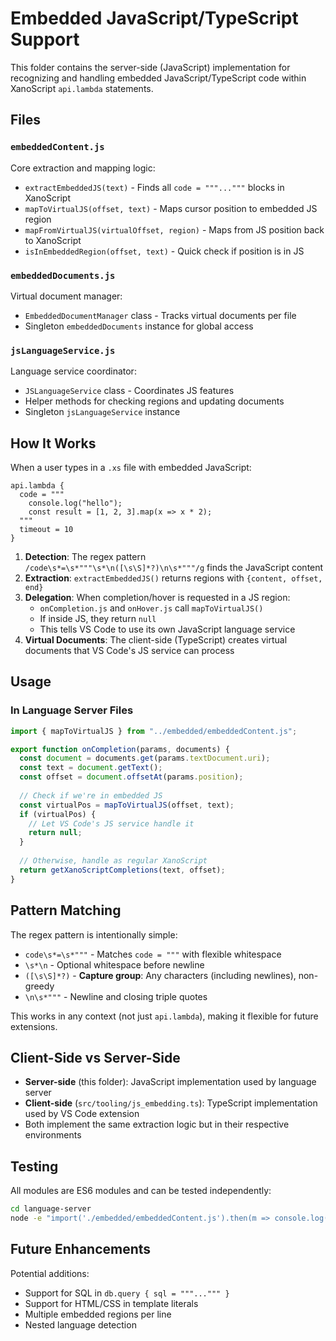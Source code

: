 # Embedded JavaScript/TypeScript Support

This folder contains the server-side (JavaScript) implementation for recognizing and handling embedded JavaScript/TypeScript code within XanoScript `api.lambda` statements.

## Files

### `embeddedContent.js`
Core extraction and mapping logic:
- `extractEmbeddedJS(text)` - Finds all `code = """..."""` blocks in XanoScript
- `mapToVirtualJS(offset, text)` - Maps cursor position to embedded JS region
- `mapFromVirtualJS(virtualOffset, region)` - Maps from JS position back to XanoScript
- `isInEmbeddedRegion(offset, text)` - Quick check if position is in JS

### `embeddedDocuments.js`
Virtual document manager:
- `EmbeddedDocumentManager` class - Tracks virtual documents per file
- Singleton `embeddedDocuments` instance for global access

### `jsLanguageService.js`
Language service coordinator:
- `JSLanguageService` class - Coordinates JS features
- Helper methods for checking regions and updating documents
- Singleton `jsLanguageService` instance

## How It Works

When a user types in a `.xs` file with embedded JavaScript:

```xanoscript
api.lambda {
  code = """
    console.log("hello");
    const result = [1, 2, 3].map(x => x * 2);
  """
  timeout = 10
}
```

1. **Detection**: The regex pattern `/code\s*=\s*"""\s*\n([\s\S]*?)\n\s*"""/g` finds the JavaScript content
2. **Extraction**: `extractEmbeddedJS()` returns regions with `{content, offset, end}`
3. **Delegation**: When completion/hover is requested in a JS region:
   - `onCompletion.js` and `onHover.js` call `mapToVirtualJS()`
   - If inside JS, they return `null`
   - This tells VS Code to use its own JavaScript language service
4. **Virtual Documents**: The client-side (TypeScript) creates virtual documents that VS Code's JS service can process

## Usage

### In Language Server Files

```javascript
import { mapToVirtualJS } from "../embedded/embeddedContent.js";

export function onCompletion(params, documents) {
  const document = documents.get(params.textDocument.uri);
  const text = document.getText();
  const offset = document.offsetAt(params.position);
  
  // Check if we're in embedded JS
  const virtualPos = mapToVirtualJS(offset, text);
  if (virtualPos) {
    // Let VS Code's JS service handle it
    return null;
  }
  
  // Otherwise, handle as regular XanoScript
  return getXanoScriptCompletions(text, offset);
}
```

## Pattern Matching

The regex pattern is intentionally simple:
- `code\s*=\s*"""` - Matches `code = """`  with flexible whitespace
- `\s*\n` - Optional whitespace before newline
- `([\s\S]*?)` - **Capture group**: Any characters (including newlines), non-greedy
- `\n\s*"""` - Newline and closing triple quotes

This works in any context (not just `api.lambda`), making it flexible for future extensions.

## Client-Side vs Server-Side

- **Server-side** (this folder): JavaScript implementation used by language server
- **Client-side** (`src/tooling/js_embedding.ts`): TypeScript implementation used by VS Code extension
- Both implement the same extraction logic but in their respective environments

## Testing

All modules are ES6 modules and can be tested independently:

```bash
cd language-server
node -e "import('./embedded/embeddedContent.js').then(m => console.log(m.extractEmbeddedJS('code = \"\"\"\\nconsole.log()\\n\"\"\"')))"
```

## Future Enhancements

Potential additions:
- Support for SQL in `db.query { sql = """...""" }`
- Support for HTML/CSS in template literals
- Multiple embedded regions per line
- Nested language detection
